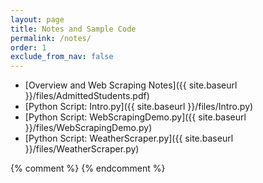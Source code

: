 ```yaml
---
layout: page
title: Notes and Sample Code 
permalink: /notes/
order: 1
exclude_from_nav: false
---
```

* [Overview and Web Scraping Notes]({{ site.baseurl }}/files/AdmittedStudents.pdf)
* [Python Script: Intro.py]({{ site.baseurl }}/files/Intro.py)
* [Python Script: WebScrapingDemo.py]({{ site.baseurl }}/files/WebScrapingDemo.py)
* [Python Script: WeatherScraper.py]({{ site.baseurl }}/files/WeatherScraper.py)

{% comment %}
{% endcomment %}
